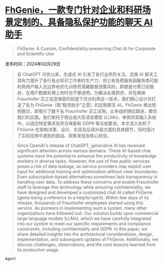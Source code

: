 # [FhGenie，一款专门针对企业和科研场景定制的、具备隐私保护功能的聊天 AI 助手](https://arxiv.org/abs/2403.00039)

> FhGenie: A Custom, Confidentiality-preserving Chat AI for Corporate and Scientific Use

发布时间：2024年02月29日

> 自 ChatGPT 问世以来，生成式 AI 引发了各行业热烈关注。这类 AI 聊天工具有力提升了各行各业知识工作者的生产力，但公有免费服务因服务商可能利用用户输入无边界地优化训练而潜藏数据泄露风险，即便是付费订阅服务，在用户数据处理上有时也不够透明。为解决此类顾虑，并在确保 Fraunhofer 员工信息保密的前提下充分利用这一技术，我们精心设计并打造了名为 FhGenie（取“精灵助手”之意）的定制聊天 AI。FhGenie 推出短短数日，即吸引了数千名 Fraunhofer 员工试用。众多组织随后跟进，模仿我们的实践。我们依托于商业级大型语言模型 (LLMs)，审慎将其融入系统中，以适应特定需求及符合保密和 GDPR 等合规要求。本文深入剖析了 FhGenie 在架构决策、设计、实现及后续升级方面的具体细节，同时探讨了实际应用中遇到的挑战、观察发现及核心经验。

> Since OpenAI's release of ChatGPT, generative AI has received significant attention across various domains. These AI-based chat systems have the potential to enhance the productivity of knowledge workers in diverse tasks. However, the use of free public services poses a risk of data leakage, as service providers may exploit user input for additional training and optimization without clear boundaries. Even subscription-based alternatives sometimes lack transparency in handling user data. To address these concerns and enable Fraunhofer staff to leverage this technology while ensuring confidentiality, we have designed and developed a customized chat AI called FhGenie (genie being a reference to a helpful spirit). Within few days of its release, thousands of Fraunhofer employees started using this service. As pioneers in implementing such a system, many other organizations have followed suit. Our solution builds upon commercial large language models (LLMs), which we have carefully integrated into our system to meet our specific requirements and compliance constraints, including confidentiality and GDPR. In this paper, we share detailed insights into the architectural considerations, design, implementation, and subsequent updates of FhGenie. Additionally, we discuss challenges, observations, and the core lessons learned from its productive usage.

`Agent`